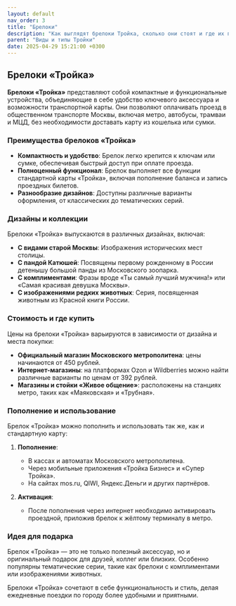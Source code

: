 ```yaml
---
layout: default
nav_order: 3
title: "Брелоки"
description: "Как выглядят брелоки Тройка, сколько они стоят и где их приобрести"
parent: "Виды и типы Тройки"
date: 2025-04-29 15:21:00 +0300
---
```


## Брелоки «Тройка»

**Брелоки «Тройка»** представляют собой компактные и функциональные устройства, объединяющие в себе удобство ключевого аксессуара и возможности транспортной карты. Они позволяют оплачивать проезд в общественном транспорте Москвы, включая метро, автобусы, трамваи и МЦД, без необходимости доставать карту из кошелька или сумки.

### Преимущества брелоков «Тройка»

- **Компактность и удобство**: Брелок легко крепится к ключам или сумке, обеспечивая быстрый доступ при оплате проезда.
- **Полноценный функционал**: Брелок выполняет все функции стандартной карты «Тройка», включая пополнение баланса и запись проездных билетов.
- **Разнообразие дизайнов**: Доступны различные варианты оформления, от классических до тематических серий.

### Дизайны и коллекции

Брелоки «Тройка» выпускаются в различных дизайнах, включая:

- **С видами старой Москвы**: Изображения исторических мест столицы.
- **С пандой Катюшей**: Посвящены первому рожденному в России детенышу большой панды из Московского зоопарка.
- **С комплиментами**: Фразы вроде «Ты самый лучший мужчина!» или «Самая красивая девушка Москвы».
- **С изображениями редких животных**: Серия, посвященная животным из Красной книги России.

### Стоимость и где купить

Цены на брелоки «Тройка» варьируются в зависимости от дизайна и места покупки:

- **Официальный магазин Московского метрополитена**: цены начинаются от 450 рублей.
- **Интернет-магазины**: на платформах Ozon и Wildberries можно найти различные варианты по ценам от 392 рублей.
- **Магазины и стойки «Живое общение»**: расположены на станциях метро, таких как «Маяковская» и «Трубная».

### Пополнение и использование

Брелок «Тройка» можно пополнить и использовать так же, как и стандартную карту:

1. **Пополнение**:
   - В кассах и автоматах Московского метрополитена.
   - Через мобильные приложения «Тройка Бизнес» и «Супер Тройка».
   - На сайтах mos.ru, QIWI, Яндекс.Деньги и других партнёров.

2. **Активация**:
   - После пополнения через интернет необходимо активировать проездной, приложив брелок к жёлтому терминалу в метро.

### Идея для подарка

Брелок «Тройка» — это не только полезный аксессуар, но и оригинальный подарок для друзей, коллег или близких. Особенно популярны тематические серии, такие как брелоки с комплиментами или изображениями животных.

Брелоки «Тройка» сочетают в себе функциональность и стиль, делая ежедневные поездки по городу более удобными и приятными. 
